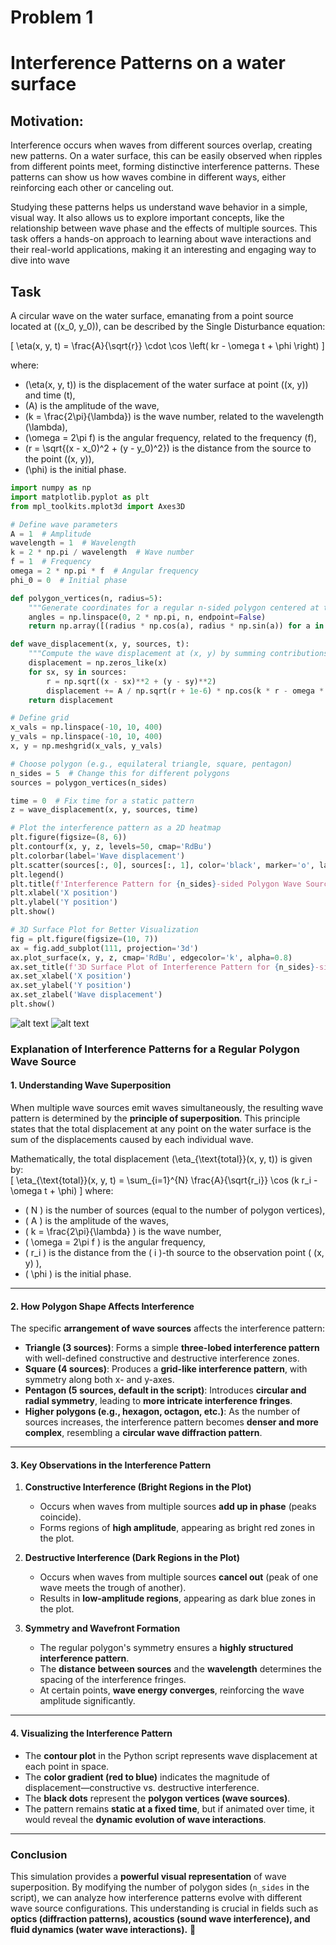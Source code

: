 # Problem 1

# Interference Patterns on a water surface

## Motivation:
Interference occurs when waves from different sources overlap, creating new patterns. On a water surface, this can be easily observed when ripples from different points meet, forming distinctive interference patterns. These patterns can show us how waves combine in different ways, either reinforcing each other or canceling out.

Studying these patterns helps us understand wave behavior in a simple, visual way. It also allows us to explore important concepts, like the relationship between wave phase and the effects of multiple sources. This task offers a hands-on approach to learning about wave interactions and their real-world applications, making it an interesting and engaging way to dive into wave

## Task  

A circular wave on the water surface, emanating from a point source located at \((x_0, y_0)\), can be described by the Single Disturbance equation:  

\[
\eta(x, y, t) = \frac{A}{\sqrt{r}} \cdot \cos \left( kr - \omega t + \phi \right)
\]

where:  

- \(\eta(x, y, t)\) is the displacement of the water surface at point \((x, y)\) and time \(t\),  
- \(A\) is the amplitude of the wave,  
- \(k = \frac{2\pi}{\lambda}\) is the wave number, related to the wavelength \(\lambda\),  
- \(\omega = 2\pi f\) is the angular frequency, related to the frequency \(f\),  
- \(r = \sqrt{(x - x_0)^2 + (y - y_0)^2}\) is the distance from the source to the point \((x, y)\),  
- \(\phi\) is the initial phase.  



```python
import numpy as np
import matplotlib.pyplot as plt
from mpl_toolkits.mplot3d import Axes3D

# Define wave parameters
A = 1  # Amplitude
wavelength = 1  # Wavelength
k = 2 * np.pi / wavelength  # Wave number
f = 1  # Frequency
omega = 2 * np.pi * f  # Angular frequency
phi_0 = 0  # Initial phase

def polygon_vertices(n, radius=5):
    """Generate coordinates for a regular n-sided polygon centered at the origin."""
    angles = np.linspace(0, 2 * np.pi, n, endpoint=False)
    return np.array([(radius * np.cos(a), radius * np.sin(a)) for a in angles])

def wave_displacement(x, y, sources, t):
    """Compute the wave displacement at (x, y) by summing contributions from all sources."""
    displacement = np.zeros_like(x)
    for sx, sy in sources:
        r = np.sqrt((x - sx)**2 + (y - sy)**2)
        displacement += A / np.sqrt(r + 1e-6) * np.cos(k * r - omega * t + phi_0)  # Avoid division by zero
    return displacement

# Define grid
x_vals = np.linspace(-10, 10, 400)
y_vals = np.linspace(-10, 10, 400)
x, y = np.meshgrid(x_vals, y_vals)

# Choose polygon (e.g., equilateral triangle, square, pentagon)
n_sides = 5  # Change this for different polygons
sources = polygon_vertices(n_sides)

time = 0  # Fix time for a static pattern
z = wave_displacement(x, y, sources, time)

# Plot the interference pattern as a 2D heatmap
plt.figure(figsize=(8, 6))
plt.contourf(x, y, z, levels=50, cmap='RdBu')
plt.colorbar(label='Wave displacement')
plt.scatter(sources[:, 0], sources[:, 1], color='black', marker='o', label='Wave Sources')
plt.legend()
plt.title(f'Interference Pattern for {n_sides}-sided Polygon Wave Sources')
plt.xlabel('X position')
plt.ylabel('Y position')
plt.show()

# 3D Surface Plot for Better Visualization
fig = plt.figure(figsize=(10, 7))
ax = fig.add_subplot(111, projection='3d')
ax.plot_surface(x, y, z, cmap='RdBu', edgecolor='k', alpha=0.8)
ax.set_title(f'3D Surface Plot of Interference Pattern for {n_sides}-sided Polygon')
ax.set_xlabel('X position')
ax.set_ylabel('Y position')
ax.set_zlabel('Wave displacement')
plt.show()
```
![alt text](image-1.png)
![alt text](image-2.png)


### Explanation of Interference Patterns for a Regular Polygon Wave Source  

#### **1. Understanding Wave Superposition**  
When multiple wave sources emit waves simultaneously, the resulting wave pattern is determined by the **principle of superposition**. This principle states that the total displacement at any point on the water surface is the sum of the displacements caused by each individual wave.  

Mathematically, the total displacement \(\eta_{\text{total}}(x, y, t)\) is given by:  
\[
\eta_{\text{total}}(x, y, t) = \sum_{i=1}^{N} \frac{A}{\sqrt{r_i}} \cos (k r_i - \omega t + \phi)
\]
where:  
- \( N \) is the number of sources (equal to the number of polygon vertices),  
- \( A \) is the amplitude of the waves,  
- \( k = \frac{2\pi}{\lambda} \) is the wave number,  
- \( \omega = 2\pi f \) is the angular frequency,  
- \( r_i \) is the distance from the \( i \)-th source to the observation point \( (x, y) \),  
- \( \phi \) is the initial phase.  

---

#### **2. How Polygon Shape Affects Interference**  
The specific **arrangement of wave sources** affects the interference pattern:  
- **Triangle (3 sources)**: Forms a simple **three-lobed interference pattern** with well-defined constructive and destructive interference zones.  
- **Square (4 sources)**: Produces a **grid-like interference pattern**, with symmetry along both x- and y-axes.  
- **Pentagon (5 sources, default in the script)**: Introduces **circular and radial symmetry**, leading to **more intricate interference fringes**.  
- **Higher polygons (e.g., hexagon, octagon, etc.)**: As the number of sources increases, the interference pattern becomes **denser and more complex**, resembling a **circular wave diffraction pattern**.  

---

#### **3. Key Observations in the Interference Pattern**  
1. **Constructive Interference (Bright Regions in the Plot)**  
   - Occurs when waves from multiple sources **add up in phase** (peaks coincide).  
   - Forms regions of **high amplitude**, appearing as bright red zones in the plot.  
   
2. **Destructive Interference (Dark Regions in the Plot)**  
   - Occurs when waves from multiple sources **cancel out** (peak of one wave meets the trough of another).  
   - Results in **low-amplitude regions**, appearing as dark blue zones in the plot.  

3. **Symmetry and Wavefront Formation**  
   - The regular polygon's symmetry ensures a **highly structured interference pattern**.  
   - The **distance between sources** and the **wavelength** determines the spacing of the interference fringes.  
   - At certain points, **wave energy converges**, reinforcing the wave amplitude significantly.  

---

#### **4. Visualizing the Interference Pattern**  
- The **contour plot** in the Python script represents wave displacement at each point in space.  
- The **color gradient (red to blue)** indicates the magnitude of displacement—constructive vs. destructive interference.  
- The **black dots** represent the **polygon vertices (wave sources)**.  
- The pattern remains **static at a fixed time**, but if animated over time, it would reveal the **dynamic evolution of wave interactions**.  

---

### **Conclusion**  
This simulation provides a **powerful visual representation** of wave superposition. By modifying the number of polygon sides (`n_sides` in the script), we can analyze how interference patterns evolve with different wave source configurations. This understanding is crucial in fields such as **optics (diffraction patterns), acoustics (sound wave interference), and fluid dynamics (water wave interactions).** 🚀